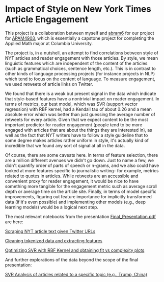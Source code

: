 # Impact of Style on New York Times Article Engagement 

This project is a collaboration between myself and [abram6](https://github.com/abram6) for our project for [APAM4903](http://www.columbia.edu/cu/bulletin/uwb/#/cu/bulletin/uwb/subj/APMA/E4903-20193-001/), which is essentially a capstone project for completing the Applied Math major at Columbia University.

The project is, in a nutshell, an attempt to find correlations between style of NYT articles and reader engagement with those articles. By style, we mean linguistic features which are independent of the content of the articles (such as grammatical choices, sentence length, etc.). This is in contrast to other kinds of language processing projects (for instance projects in NLP) which tend to focus on the content of language. To measure engagement, we used retweets of article links on Twitter. 

We found that there is a weak but present signal in the data which indicate that style-based features have a nontrivial impact on reader engagement. In terms of metrics, our best model, which was SVR (support vector regression) with RBF kernel, had a Kendall tau of about 0.26 and a mean absolute error which was better than just guessing the average number of retweets for every article. Given that we expect content to be the most important predictor for reader engagement (people tend to be more engaged with articles that are about the things they are interested in), as well as the fact that NYT writers have to follow a style guideline that to some degree makes articles rather uniform in style, it's actually kind of incredible that we found any sort of signal at all in the data. 

Of course, there are some caveats here. In terms of feature selection, there are a million different avenues we didn't go down. Just to name a few, we didn't quantify order of parts of speech or n-grams, and we also could have looked at more features specific to journalistic writing- for example, metrics related to quotes in articles. While retweets are an accessible and convenient proxy for reader engagement, it would be nice to have something more tangible for the engagement metric such as average scroll depth or average time on the article site. Finally, in terms of model specific improvements, figuring out feature importance for implicitly transformed data (if it's even possible) and implementing other models (e.g., deep learning models) would be a logical next step.  

The most relevant notebooks from the presentation [Final_Presentation.pdf](https://github.com/ruthlee/NYT_Analysis/blob/master/Final_Presentation.pdf) are here: 

[Scraping NYT article text given Twitter URLs](https://github.com/ruthlee/NYT_Analysis/blob/master/notebooks/article_scraping.ipynb)

[Cleaning tokenized data and extracting features](https://github.com/ruthlee/NYT_Analysis/blob/master/notebooks/methods_features.ipynb)

[Optimizing SVR with RBF Kernel and obtaining fit vs complexity plots](https://github.com/ruthlee/NYT_Analysis/blob/master/notebooks/rbf_kernel.ipynb)

And further explorations of the data beyond the scope of the final presentation:

[SVR Analysis of articles related to a specific topic (e.g., Trump, China)](https://github.com/ruthlee/NYT_Analysis/blob/master/notebooks/rbf_explorations.ipynb)
